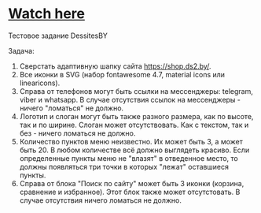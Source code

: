 # <a href="https://greenkrok.github.io/Header-For-Shop/"> Watch here </a>

Тестовое задание DessitesBY

Задача:
1. Сверстать адаптивную шапку сайта https://shop.ds2.by/.
2. Все иконки в SVG (набор fontawesome 4.7, material icons или linearicons).
3. Справа от телефонов могут быть ссылки на мессенджеры: telegram, viber и whatsapp. В случае отсутствия ссылок на мессенджеры - ничего "ломаться" не должно.
4. Логотип и слоган могут быть также разного размера, как по высоте, так и по ширине. Слоган может отсутствовать. Как с текстом, так и без - ничего ломаться не должно.
5. Количество пунктов меню неизвестно. Их может быть 3, а может быть 20. В любом количестве всё должно выглядеть красиво. Если определенные пункты меню не "влазят" в отведенное место, то должны появляться три точки в которых "лежат" оставшиеся пункты.
6. Справа от блока "Поиск по сайту" может быть 3 иконки (корзина, сравнение и избранное). Этот блок также может отсутстовать. В случае отсутствия ничего ломаться не должно.
